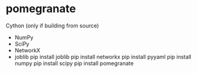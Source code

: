 # pomegranate

Cython (only if building from source)
- NumPy
- SciPy
- NetworkX
- joblib
pip install joblib pip install networkx pip install pyyaml pip install numpy pip install scipy pip install pomegranate
